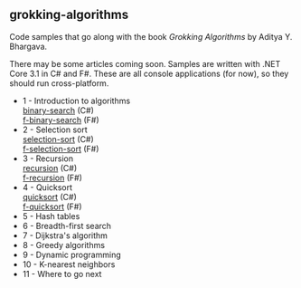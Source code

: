 grokking-algorithms
--------------------
Code samples that go along with the book _Grokking Algorithms_ by Aditya Y. Bhargava.  

There may be some articles coming soon. Samples are written with .NET Core 3.1 in C# and F#. These are all console applications (for now), so they should run cross-platform.

* 1 - Introduction to algorithms  
[binary-search](https://github.com/jeremybytes/grokking-algorithms/tree/main/binary-search) (C#)  
[f-binary-search](https://github.com/jeremybytes/grokking-algorithms/tree/main/f-binary-search) (F#)
* 2 - Selection sort  
[selection-sort](https://github.com/jeremybytes/grokking-algorithms/tree/main/selection-sort) (C#)  
[f-selection-sort](https://github.com/jeremybytes/grokking-algorithms/tree/main/f-selection-sort) (F#)
* 3 - Recursion  
[recursion](https://github.com/jeremybytes/grokking-algorithms/tree/main/recursion) (C#)  
[f-recursion](https://github.com/jeremybytes/grokking-algorithms/tree/main/f-recursion) (F#)
* 4 - Quicksort  
[quicksort](https://github.com/jeremybytes/grokking-algorithms/tree/main/quicksort) (C#)  
[f-quicksort](https://github.com/jeremybytes/grokking-algorithms/tree/main/f-quicksort) (F#)
* 5 - Hash tables
* 6 - Breadth-first search
* 7 - Dijkstra's algorithm
* 8 - Greedy algorithms
* 9 - Dynamic programming
* 10 - K-nearest neighbors
* 11 - Where to go next